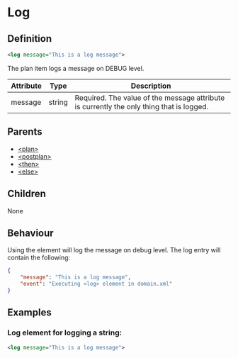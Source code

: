 # Log
## Definition
```xml
<log message="This is a log message">
```

The plan item logs a message on DEBUG level.

Attribute | Type | Description |
--- | --- | --- |
message | string | Required. The value of the message attribute is currently the only thing that is logged.|

## Parents
- [<plan\>](/dialog-domain-description-definition/domain/children/plan)
- [<postplan\>](/dialog-domain-description-definition/domain/children/postplan)
- [<then\>](/dialog-domain-description-definition/domain/children/if)
- [<else\>](/dialog-domain-description-definition/domain/children/if)

## Children
None

## Behaviour
Using the <log/> element will log the message on debug level. The log entry will contain the following:
```json
{
    "message": "This is a log message",
    "event": "Executing <log> element in domain.xml"
}
```

## Examples
### Log element for logging a string:

```xml
<log message="This is a log message">
```
